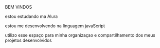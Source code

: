 BEM VINDOS

estou estudando ma Alura

estou me desenvolvendo na linguagem javaScript

utilizo esse espaço para minha organizaçao e compartilhamento dos meus projetos desenvolvidos 
